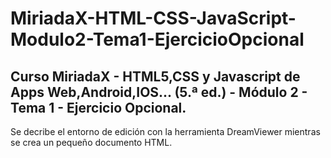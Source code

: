 # MiriadaX-HTML-CSS-JavaScript-Modulo2-Tema1-EjercicioOpcional
## Curso MiriadaX - HTML5,CSS y Javascript de Apps Web,Android,IOS... (5.ª ed.) - Módulo 2 - Tema 1 - Ejercicio Opcional.

Se decribe el entorno de edición con la herramienta DreamViewer mientras se crea un pequeño documento HTML.
